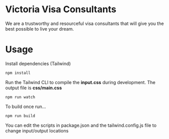 # Victoria Visa Consultants

We are a trustworthy and resourceful visa consultants that will give you the best possible to live your dream.

<!-- ![Alt text](/img/screen.png?raw=true) -->

# Usage

Install dependencies (Tailwind)

```
npm install
```

Run the Tailwind CLI to compile the **input.css** during development. The output file is **css/main.css**

```
npm run watch
```

To build once run...

```
npm run build
```

You can edit the scripts in package.json and the tailwind.config.js file to change input/output locations
